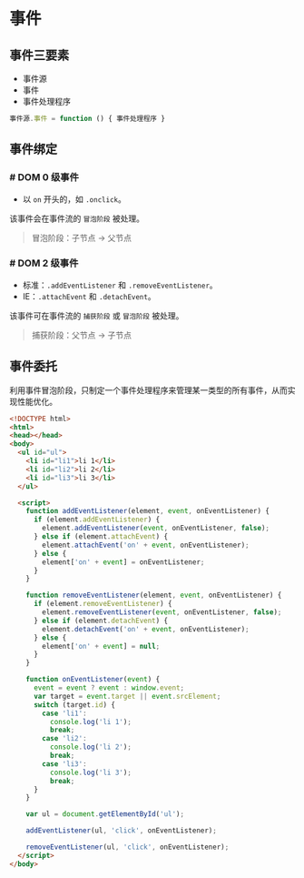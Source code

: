 # 事件

## 事件三要素
- 事件源
- 事件
- 事件处理程序

```JavaScript
事件源.事件 = function () { 事件处理程序 }
```

## 事件绑定
### # DOM 0 级事件
- 以 `on` 开头的，如 `.onclick`。

该事件会在事件流的 `冒泡阶段` 被处理。

> 冒泡阶段：子节点 -> 父节点

### # DOM 2 级事件
- 标准：`.addEventListener` 和 `.removeEventListener`。  
- IE：`.attachEvent` 和 `.detachEvent`。

该事件可在事件流的 `捕获阶段` 或 `冒泡阶段` 被处理。

> 捕获阶段：父节点 -> 子节点

## 事件委托
利用事件冒泡阶段，只制定一个事件处理程序来管理某一类型的所有事件，从而实现性能优化。

```html
<!DOCTYPE html>
<html>
<head></head>
<body>
  <ul id="ul">
    <li id="li1">li 1</li>
    <li id="li2">li 2</li>
    <li id="li3">li 3</li>
  </ul>

  <script>
    function addEventListener(element, event, onEventListener) {
      if (element.addEventListener) {
        element.addEventListener(event, onEventListener, false);
      } else if (element.attachEvent) {
        element.attachEvent('on' + event, onEventListener);
      } else {
        element['on' + event] = onEventListener;
      }
    }

    function removeEventListener(element, event, onEventListener) {
      if (element.removeEventListener) {
        element.removeEventListener(event, onEventListener, false);
      } else if (element.detachEvent) {
        element.detachEvent('on' + event, onEventListener);
      } else {
        element['on' + event] = null;
      }
    }

    function onEventListener(event) {
      event = event ? event : window.event;
      var target = event.target || event.srcElement;
      switch (target.id) {
        case 'li1':
          console.log('li 1');
          break;
        case 'li2':
          console.log('li 2');
          break;
        case 'li3':
          console.log('li 3');
          break;
      }
    }

    var ul = document.getElementById('ul');

    addEventListener(ul, 'click', onEventListener);

    removeEventListener(ul, 'click', onEventListener);
  </script>
</body>
```


